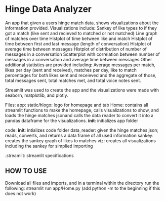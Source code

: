 # Hinge Data Analyzer

An app that given a users hinge match data, shows visualizations about the information provided.
Visualizations include:
Sankey of like types to if they got a match (like sent and recieved to matched or not matched)
Line graph of matches over time
Histplot of time between like and match
Histplot of time between first and last message (length of conversation)
Histplot of average time between messages
Histplot of distribution of number of messages in a conversation
Scatterplot with correlation between number of messages in a conversation and average time between messages
Other additional statistics are provided including:
Average messages per match, likes per day (sent and received), matches per day, like to match percentages for both likes sent and receieved and the aggregate of those, total messages sent, total matches met, and total voice notes sent.

Streamlit was used to create the app and the visualizations were made with seaborn, matplotlib, and plotly.

Files:
app:
static/hlogo: logo for homepage and tab
Home: contains all streamlit functions to make the homepage, calls visualizations to show, and loads the hinge matches jsonand calls the data reader to convert it into a pandas dataframe for the visualizations. 
__init__: initializes app folder

code:
__init__: intializes code folder
data_reader: given the hinge matches json; reads, converts, and returns a data frame of all used information
sankey: creates the sankey graph of likes to matches
viz: creates all visualizations including the sankey for simplied importing

.streamlit: streamlit specifications


HOW TO USE
----------

Download all files and imports, and in a terminal within the directory run the following:
streamlit run app/Home.py      (add python -m to the beginning if this does not work)

